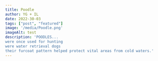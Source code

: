 ```yaml
---
title: Poodle
author: YG + IL
date: 2022-30-03
tags: ["post", "featured"]
image: '/media/Poodle.png'
imageAlt: test
description: 'POODLES...
were once used for hunting
were water retrieval dogs
their furcoat pattern helped protect vital areas from cold waters.'
---
```

